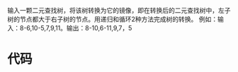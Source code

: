 输入一颗二元查找树，将该树转换为它的镜像，即在转换后的二元查找树中，左子树的节点都大于右子树的节点。用递归和循环2种方法完成树的转换。
例如：输入：8-6,10-5,7,9,11。输出：8-10,6-11,9,7，5
# 代码
